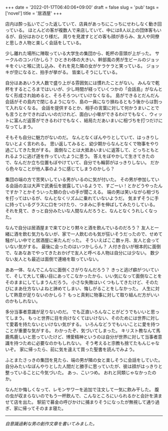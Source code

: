 +++
date = '2022-01-17T06:40:06+09:00'
draft = false
slug = 'pub'
tags = ['novel']
title = '居酒屋'
+++

店内は酔っ払いでごった返していて、店員があっちにこっちにせわしなく動き回っている。
ほとんどの客が複数人で来店していて、中には8人以上の団体客もいるが、自分はおひとり様だ。
周りを見渡すとどの客も顔が赤らみ、友人や同僚と思しき人物と楽しく会話をしている。

少し離れた場所に陣取っている大学生の集団から、乾杯の音頭が上がった。
サークルのコンパかしら？
ひときわ体の大きい、幹部風の男が生ビールのジョッキをぐいと喉に流し込み、それを見た隣の女がケラケラと笑っている。
ジョッキが空になると、拍手が挙がる。
皆楽しそうにしている。

自分はああいう大人数で盛り上がる雰囲気には慣れたことがない。
みんなで乾杯をするところまではいいが、少し時間が経っていくつかの「会話島」がなんとなく形成され始めると、そろそろついていけなくなる。
島ができるとだんだん会話がその島内で閉じるようになり、島の一員になり損ねるともう後からは割って入れなくなる。
会話を提供するとか、相手の言葉に対して何かうまいことでも言うとかできればいいのだけれど、面白い小噺ができるわけでもなく、ウィットに富んだ返答ができるわけでもなく、結局ただあいまいに相づちを打つだけになってしまう。

そもそも自分に魅力がないのだ。
なんとなくぼんやりとしていて、はっきりしないとよく言われる。
思い返してみると、幼少期からなんとなくで物事をやり過ごしてきた気がする。
面倒なことは大抵あいまいに返答して、どっちともとれるように逃げ道を作っていたように思う。
答えをぼやかして生きてきたので、なんだか立ち位置もぼやけていて、自分でも輪郭がはっきりしない。
だから色々なことが他人事のように感じてしまうのかしら？

集団の端の方で苦笑いしている男がいるのに気が付いた。
その男が参加している会話の主は大声で武勇伝を披露しているようで、すごーい！とかどうやったんですか？とかそういった類の合いの手が聞こえる。
端の男は笑いながら相づちを打ってはいるが、なんとなくリズムに乗れていないようだ。
気まずそうに手に持っているグラスに口をつけたり、つまみに手を伸ばしてみたりしている。
それを見て、きっと自分みたいな人間なんだろうと、なんとなくうれしくなった。

なんで自分は居酒屋まで来てひとり黙々と酒を飲んでいるのだろう？
友人と一緒に酒を飲む気力もないが、家で一人飲むのも気が狂いそうだったので、せめて騒がしい中でと居酒屋に来たんだった。
そういえばここ数ヶ月、友人と会っていない気がする。
最後に会ったのはいつかしらん？
人付き合いが根本的に面倒で、なあなあでやってきたおかげで友人と呼べる人物は自分には少ない。
数少ない友人とも最近は面倒で連絡を取っていない。

ああ一体、なんでこんなに面倒くさがりなんだろう？
きっと逃げ癖がついていて、そして大して痛い目にあってこなかったから、いい気になって面倒なことをそのままにしてしまうんだろう。
小さな失敗はいくつもしてきたけど、そのたびにまあ仕方ないよねと諦めてしまい、悔しがることをしなかった。
人生に対して熱意が足りないのかしら？
もっと真剣に物事に対して取り組んだ方がいいのかもしれない。

多分当事者意識が足りないのだ。
でも正直いろんなことがどうでもいいと思ってしまう。
もっと世界に目を向けなくてはいけない、そのためには世界に対して愛着を持たないといけない気がする。
いろんなどうでもいいことに愛を持つことが重要な気がする。
わかったぞ、気づいてしまった。
キリスト教なんて馬鹿馬鹿しいと思っていたけど、博愛精神というのは自分が世界に対して当事者意識を持つために必要なのかもしれない。
そう考えると宗教も捨てたもんじゃないぞ。
家に帰ったら、前に気を違えて買った聖書を読んでみよう。

ふとまたさっきの集団を見たら、端の男が隣の女と楽しそうに会話をしていた。
自分みたいなぼんやりとした人間だと勝手に思っていたが、彼は顔がはっきりと整っていることに今気づいた。
あっ、こいつめ。
おれと同類じゃなかったのか。

なんだか悔しくなって、レモンサワーを追加で注文して一気に飲み干した。
腹の虫が収まらないのでもう一杯飲んで、こんなところにいられるかと会計を済ませて店を出た。
駅前で募金の呼びかけに捕まりそうになったが無視して通り過ぎ、家に帰ってそのまま寝た。

---

*自意識過剰な男の創作文章を書いてみました。*